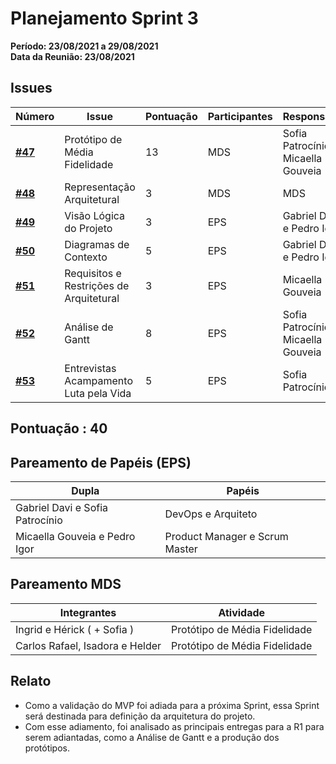 # Planejamento Sprint 3

**Período: 23/08/2021 a 29/08/2021**<br>
**Data da Reunião: 23/08/2021**

## Issues

| Número | Issue | Pontuação | Participantes | Responsável |
|--------|-------|-----------|---------------|-------------|
| [**#47**](https://github.com/fga-eps-mds/2021.1-Linguas-Indigenas-Docs/issues/47) | Protótipo de Média Fidelidade | 13 | MDS | Sofia Patrocínio e Micaella Gouveia |
| [**#48**](https://github.com/fga-eps-mds/2021.1-Linguas-Indigenas-Docs/issues/48) | Representação Arquitetural | 3 | MDS | MDS |
| [**#49**](https://github.com/fga-eps-mds/2021.1-Linguas-Indigenas-Docs/issues/49) | Visão Lógica do Projeto | 3 | EPS | Gabriel Davi e Pedro Igor |
| [**#50**](https://github.com/fga-eps-mds/2021.1-Linguas-Indigenas-Docs/issues/50) | Diagramas de Contexto | 5 | EPS | Gabriel Davi e Pedro Igor |
| [**#51**](https://github.com/fga-eps-mds/2021.1-Linguas-Indigenas-Docs/issues/51) | Requisitos e Restrições de Arquitetural | 3 | EPS | Micaella Gouveia |
| [**#52**](https://github.com/fga-eps-mds/2021.1-Linguas-Indigenas-Docs/issues/52) | Análise de Gantt | 8 | EPS | Sofia Patrocínio e Micaella Gouveia |
| [**#53**](https://github.com/fga-eps-mds/2021.1-Linguas-Indigenas-Docs/issues/53) | Entrevistas Acampamento Luta pela Vida | 5 | EPS | Sofia Patrocínio |


## Pontuação : 40

## Pareamento de Papéis (EPS)
| Dupla | Papéis |
|-------|--------|
| Gabriel Davi e Sofia Patrocínio | DevOps e Arquiteto |
| Micaella Gouveia e Pedro Igor | Product Manager e Scrum Master |

## Pareamento MDS
| Integrantes | Atividade |
|-------------|-----------|
| Ingrid e Hérick ( + Sofia ) | Protótipo de Média Fidelidade |
| Carlos Rafael, Isadora e Helder | Protótipo de Média Fidelidade |


## Relato
* Como a validação do MVP foi adiada para a próxima Sprint, essa Sprint será destinada para definição da arquitetura do projeto.
* Com esse adiamento, foi analisado as principais entregas para a R1 para serem adiantadas, como a Análise de Gantt e a produção dos protótipos.


